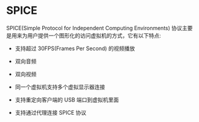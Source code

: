 # SPICE

SPICE(Simple Protocol for Independent Computing Environments) 协议主要
是用来为用户提供一个图形化的访问虚拟机的方式，它有以下特点:

-   支持超过 30FPS(Frames Per Second) 的视频播放

-   双向音频

-   双向视频

-   同一个虚拟机支持多个虚拟显示器连接

-   支持重定向客户端的 USB 端口到虚拟机里面

-   支持通过代理连接 SPICE 协议
